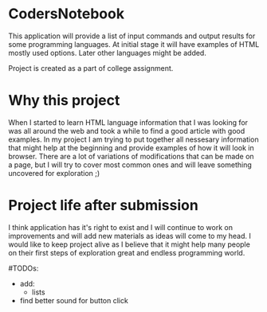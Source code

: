 # CodersNotebook

This application will provide a list of input commands and output results for some programming languages.
At initial stage it will have examples of HTML mostly used options.
Later other languages might be added.

Project is created as a part of college assignment.

# Why this project
When I started to learn HTML language information that I was looking for was all around the web and took a while to find a good article with good examples.
In my project I am trying to put together all nessesary information that might help at the beginning and provide examples of how it will look in browser.
There are a lot of variations of modifications that can be made on a page, but I will try to cover most common ones and will leave something uncovered for exploration ;)

# Project life after submission
I think application has it's right to exist and I will continue to work on improvements and will add new materials as ideas will come to my head. I would like to keep project alive as I believe that it might help many people on their first steps of exploration great and endless programming world.






#TODOs: 
- add: 
     - lists
- find better sound for button click